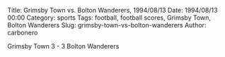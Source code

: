 Title: Grimsby Town vs. Bolton Wanderers, 1994/08/13
Date: 1994/08/13 00:00
Category: sports
Tags: football, football scores, Grimsby Town, Bolton Wanderers
Slug: grimsby-town-vs-bolton-wanderers
Author: carbonero


Grimsby Town 3 - 3 Bolton Wanderers
